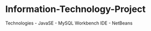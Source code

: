 # Information-Technology-Project

   Technologies
    - JavaSE
    - MySQL Workbench
   IDE
    - NetBeans 
